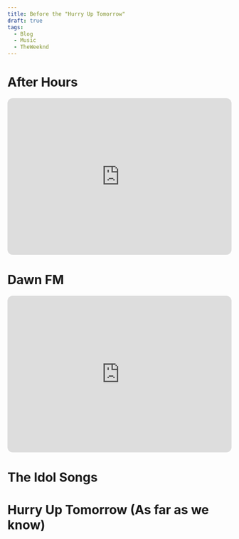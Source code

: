 ```yaml
---
title: Before the "Hurry Up Tomorrow"
draft: true
tags:
  - Blog
  - Music
  - TheWeeknd
---
```

# After Hours

<iframe style="border-radius:12px" src="https://open.spotify.com/embed/album/742eAldb4AJKLoPgJhGRE7?utm_source=generator" width="100%" height="352" frameBorder="0" allowfullscreen="" allow="autoplay; clipboard-write; encrypted-media; fullscreen; picture-in-picture" loading="lazy"></iframe>

# Dawn FM

<iframe style="border-radius:12px" src="https://open.spotify.com/embed/album/12INlMsFtBjyehNnawBv36?utm_source=generator" width="100%" height="352" frameBorder="0" allowfullscreen="" allow="autoplay; clipboard-write; encrypted-media; fullscreen; picture-in-picture" loading="lazy"></iframe>

# The Idol Songs

# Hurry Up Tomorrow (As far as we know)
